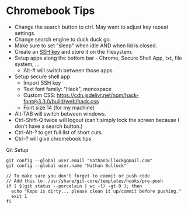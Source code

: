 # Chromebook Tips

- Change the search button to ctrl. May want to adjust key repeat settings.
- Change search engine to duck duck go.
- Make sure to set "sleep" when idle AND when lid is closed.
- Create an [SSH key](SshKeyGen.md) and store it on the filesystem.
- Setup apps along the bottom bar - Chrome, Secure Shell App, txt, file system, ...
  - Alt-# will switch between those apps.
- Setup secure shell app
  - Import SSH key
  - Text font family: "Hack", monospace
  - Custom CSS: https://cdn.jsdelivr.net/npm/hack-font@3.3.0/build/web/hack.css
  - Font size 14 (for my machine)
- Alt-TAB will switch between windows.
- Ctrl-Shift-Q twice will logout (can't simply lock the screen because I don't have a search button.)
- Ctrl-Alt-? to get full list of short cuts.
- Ctrl-? will give chromebook tips

Git Setup

```shell
git config --global user.email "nathanbullock@gmail.com"
git config --global user.name "Nathan Bullock"

// To make sure you don't forget to commit or push code
// Add this to: /usr/share/git-core/templates/hooks/pre-push
if [ $(git status --porcelain | wc -l) -gt 0 ]; then
  echo "Repo is dirty... please clean it up/commit before pushing."
  exit 1
fi
```
